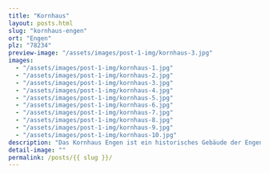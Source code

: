 ```yaml
---
title: "Kornhaus"
layout: posts.html
slug: "kornhaus-engen"
ort: "Engen"
plz: "78234"
preview-image: "/assets/images/post-1-img/kornhaus-3.jpg"
images: 
  - "/assets/images/post-1-img/kornhaus-1.jpg"
  - "/assets/images/post-1-img/kornhaus-2.jpg"
  - "/assets/images/post-1-img/kornhaus-3.jpg"
  - "/assets/images/post-1-img/kornhaus-4.jpg"
  - "/assets/images/post-1-img/kornhaus-5.jpg"
  - "/assets/images/post-1-img/kornhaus-6.jpg"
  - "/assets/images/post-1-img/kornhaus-7.jpg"
  - "/assets/images/post-1-img/kornhaus-8.jpg"
  - "/assets/images/post-1-img/kornhaus-9.jpg"
  - "/assets/images/post-1-img/kornhaus-10.jpg"
description: "Das Kornhaus Engen ist ein historisches Gebäude der Engener Altstadt. Früher war es ein Kornspeicher, was auch die besondere Raumaufteilung erklärt, welche auch die besondere Raumwirkung schafft. Es gehört der Stadt Engen und kann dort angefragt werden. Hin und wieder finden dort Veranstaltungen statt. Ansonsten ist es geschlossen und es finden immer mal Renovierungsarbeiten statt, um es zu erhalten. Dadurch, dass es selten betretbar ist, hat es etwas ganz Besonderes, wenn das Kornhaus seine Türen öffnet."
detail-image: ""
permalink: /posts/{{ slug }}/
---
```

